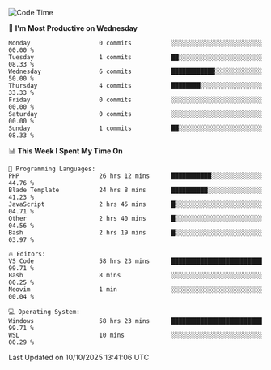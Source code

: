 <!--START_SECTION:waka-->
![Code Time](http://img.shields.io/badge/Code%20Time-6%2C101%20hrs%2052%20mins-blue)

📅 **I'm Most Productive on Wednesday** 

```text
Monday                   0 commits           ░░░░░░░░░░░░░░░░░░░░░░░░░   00.00 % 
Tuesday                  1 commits           ██░░░░░░░░░░░░░░░░░░░░░░░   08.33 % 
Wednesday                6 commits           ████████████░░░░░░░░░░░░░   50.00 % 
Thursday                 4 commits           ████████░░░░░░░░░░░░░░░░░   33.33 % 
Friday                   0 commits           ░░░░░░░░░░░░░░░░░░░░░░░░░   00.00 % 
Saturday                 0 commits           ░░░░░░░░░░░░░░░░░░░░░░░░░   00.00 % 
Sunday                   1 commits           ██░░░░░░░░░░░░░░░░░░░░░░░   08.33 % 
```


📊 **This Week I Spent My Time On** 

```text
💬 Programming Languages: 
PHP                      26 hrs 12 mins      ███████████░░░░░░░░░░░░░░   44.76 % 
Blade Template           24 hrs 8 mins       ██████████░░░░░░░░░░░░░░░   41.23 % 
JavaScript               2 hrs 45 mins       █░░░░░░░░░░░░░░░░░░░░░░░░   04.71 % 
Other                    2 hrs 40 mins       █░░░░░░░░░░░░░░░░░░░░░░░░   04.56 % 
Bash                     2 hrs 19 mins       █░░░░░░░░░░░░░░░░░░░░░░░░   03.97 % 

🔥 Editors: 
VS Code                  58 hrs 23 mins      █████████████████████████   99.71 % 
Bash                     8 mins              ░░░░░░░░░░░░░░░░░░░░░░░░░   00.25 % 
Neovim                   1 min               ░░░░░░░░░░░░░░░░░░░░░░░░░   00.04 % 

💻 Operating System: 
Windows                  58 hrs 23 mins      █████████████████████████   99.71 % 
WSL                      10 mins             ░░░░░░░░░░░░░░░░░░░░░░░░░   00.29 % 
```


 Last Updated on 10/10/2025 13:41:06 UTC
<!--END_SECTION:waka-->
